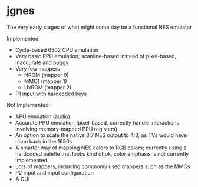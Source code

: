 # jgnes

The very early stages of what might some day be a functional NES emulator

Implemented:
* Cycle-based 6502 CPU emulation
* Very basic PPU emulation; scanline-based instead of pixel-based, inaccurate and buggy
* Very few mappers
  * NROM (mapper 0)
  * MMC1 (mapper 1)
  * UxROM (mapper 2)
* P1 input with hardcoded keys

Not Implemented:
* APU emulation (audio)
* Accurate PPU emulation (pixel-based, correctly handle interactions involving memory-mapped PPU registers)
* An option to scale the native 8:7 NES output to 4:3, as TVs would have done back in the 1980s
* A smarter way of mapping NES colors to RGB colors; currently using a hardcoded palette that looks kind of ok, color emphasis is not currently implemented
* Lots of mappers, including commonly used mappers such as the MMCs
* P2 input and input configuration
* A GUI
